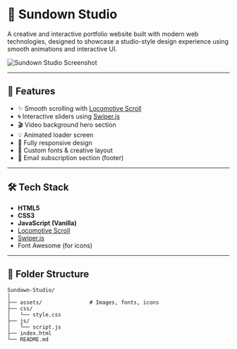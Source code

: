 # 🌇 Sundown Studio

A creative and interactive portfolio website built with modern web technologies, designed to showcase a studio-style design experience using smooth animations and interactive UI.

![Sundown Studio Screenshot](./preview.png) <!-- Replace with actual image path -->

---

## 🚀 Features

- ✨ Smooth scrolling with [Locomotive Scroll](https://github.com/locomotivemtl/locomotive-scroll)
- 🌀 Interactive sliders using [Swiper.js](https://swiperjs.com/)
- 🎬 Video background hero section
- 💡 Animated loader screen
- 📱 Fully responsive design
- 🎨 Custom fonts & creative layout
- 📩 Email subscription section (footer)

---

## 🛠️ Tech Stack

- **HTML5**
- **CSS3**
- **JavaScript (Vanilla)**
- [Locomotive Scroll](https://locomotivemtl.github.io/locomotive-scroll/)
- [Swiper.js](https://swiperjs.com/)
- Font Awesome (for icons)

---

## 📁 Folder Structure

```plaintext
Sundown-Studio/
│
├── assets/               # Images, fonts, icons
├── css/
│   └── style.css
├── js/
│   └── script.js
├── index.html
└── README.md
